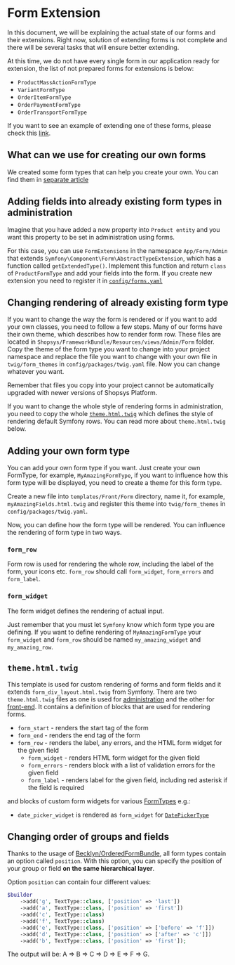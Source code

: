 # Form Extension

In this document, we will be explaining the actual state of our forms and their extensions. Right now,
solution of extending forms is not complete and there will be several tasks that will ensure better extending.

At this time, we do not have every single form in our application ready for extension, the list of not prepared
forms for extensions is below:

-   `ProductMassActionFormType`
-   `VariantFormType`
-   `OrderItemFormType`
-   `OrderPaymentFormType`
-   `OrderTransportFormType`

If you want to see an example of extending one of these forms, please check this [link](https://github.com/shopsys/shopsys/commit/d6b84bf54c0b47c72eacc82d540987dd8078fa13).

## What can we use for creating our own forms

We created some form types that can help you create your own. You can find them in [separate article](../introduction/using-form-types.md)

## Adding fields into already existing form types in administration

Imagine that you have added a new property into `Product entity` and you want this property to be set in administration
using forms.

For this case, you can use `FormExtensions` in the namespace `App/Form/Admin` that extends `Symfony\Component\Form\AbstractTypeExtension`, which has a function called `getExtendedType()`.
Implement this function and return `class` of `ProductFormType` and add your fields into the form.
If you create new extension you need to register it in [`config/forms.yaml`](https://github.com/shopsys/shopsys/blob/master/project-base/config/forms.yaml)

## Changing rendering of already existing form type

If you want to change the way the form is rendered or if you want to add your own classes, you need to follow a few steps.
Many of our forms have their own theme, which describes how to render form row. These files are located in `Shopsys/FrameworkBundle/Resources/views/Admin/Form` folder.
Copy the theme of the form type you want to change into your project namespace and replace the file you want to
change with your own file in `twig/form_themes` in `config/packages/twig.yaml` file. Now you can change whatever you want.

Remember that files you copy into your project cannot be automatically upgraded with newer versions of Shopsys Platform.

If you want to change the whole style of rendering forms in administration, you need to copy the whole [`theme.html.twig`](https://github.com/shopsys/shopsys/blob/master/packages/framework/src/Resources/views/Admin/Form/theme.html.twig) which defines the style of
rendering default Symfony rows.
You can read more about `theme.html.twig` below.

## Adding your own form type

You can add your own form type if you want. Just create your own FormType, for example, `MyAmazingFormType`, if you want
to influence how this form type will be displayed, you need to create a theme for this form type.

Create a new file into `templates/Front/Form` directory, name it, for example, `myAmazingFields.html.twig` and register
this theme into `twig/form_themes` in `config/packages/twig.yaml`.

Now, you can define how the form type will be rendered. You can influence the rendering of form type in two ways.

### `form_row`

Form row is used for rendering the whole row, including the label of the form, your icons etc. `form_row` should call `form_widget`, `form_errors` and `form_label`.

### `form_widget`

The form widget defines the rendering of actual input.

Just remember that you must let `Symfony` know which form type you are defining. If you want to define
rendering of `MyAmazingFormType` your `form_widget` and `form_row` should be named `my_amazing_widget` and `my_amazing_row`.

## `theme.html.twig`

This template is used for custom rendering of forms and form fields and it extends `form_div_layout.html.twig` from Symfony.
There are two `theme.html.twig` files as one is used for [administration](https://github.com/shopsys/shopsys/blob/master/packages/framework/src/Resources/views/Admin/Form/theme.html.twig) and the other for [front-end](https://github.com/shopsys/shopsys/blob/master/project-base/templates/Front/Form/theme.html.twig).
It contains a definition of blocks that are used for rendering forms.

-   `form_start` - renders the start tag of the form
-   `form_end` - renders the end tag of the form
-   `form_row` - renders the label, any errors, and the HTML form widget for the given field
    -   `form_widget` - renders HTML form widget for the given field
    -   `form_errors` - renders block with a list of validation errors for the given field
    -   `form_label` - renders label for the given field, including red asterisk if the field is required

and blocks of custom form widgets for various [FormTypes](../introduction/using-form-types.md) e.g.:

-   `date_picker_widget` is rendered as `form_widget` for [`DatePickerType`](https://github.com/shopsys/shopsys/blob/master/packages/framework/src/Form/DatePickerType.php)

## Changing order of groups and fields

Thanks to the usage of [Becklyn/OrderedFormBundle](https://github.com/Becklyn/OrderedFormBundle), all form types contain an option called `position`.
With this option, you can specify the position of your group or field **on the same hierarchical layer**.

Option `position` can contain four different values:

```php
$builder
    ->add('g', TextType::class, ['position' => 'last'])
    ->add('a', TextType::class, ['position' => 'first'])
    ->add('c', TextType::class)
    ->add('f', TextType::class)
    ->add('e', TextType::class, ['position' => ['before' => 'f']])
    ->add('d', TextType::class, ['position' => ['after' => 'c']])
    ->add('b', TextType::class, ['position' => 'first']);
```

The output will be: A => B => C => D => E => F => G.
